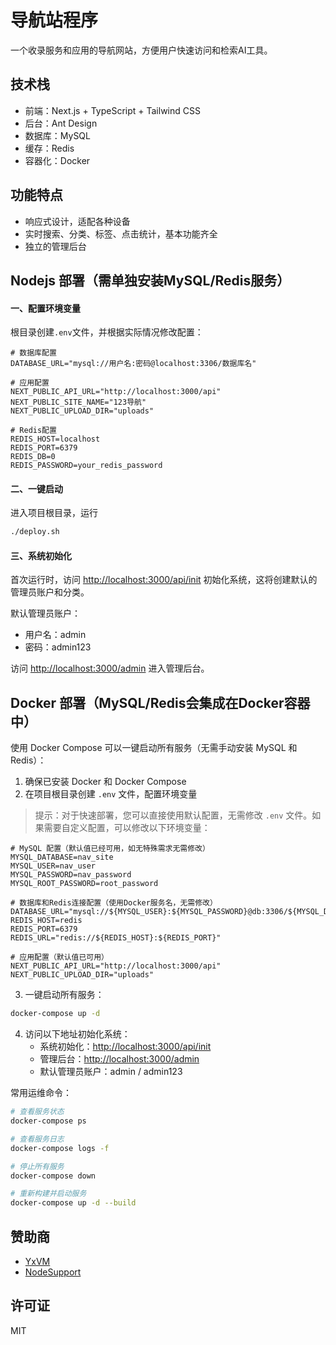 # 导航站程序

一个收录服务和应用的导航网站，方便用户快速访问和检索AI工具。

## 技术栈

- 前端：Next.js + TypeScript + Tailwind CSS
- 后台：Ant Design
- 数据库：MySQL
- 缓存：Redis
- 容器化：Docker

## 功能特点

- 响应式设计，适配各种设备
- 实时搜索、分类、标签、点击统计，基本功能齐全
- 独立的管理后台

## Nodejs 部署（需单独安装MySQL/Redis服务）

#### 一、配置环境变量

根目录创建`.env`文件，并根据实际情况修改配置：

```env
# 数据库配置
DATABASE_URL="mysql://用户名:密码@localhost:3306/数据库名"

# 应用配置
NEXT_PUBLIC_API_URL="http://localhost:3000/api"
NEXT_PUBLIC_SITE_NAME="123导航"
NEXT_PUBLIC_UPLOAD_DIR="uploads"

# Redis配置
REDIS_HOST=localhost
REDIS_PORT=6379
REDIS_DB=0
REDIS_PASSWORD=your_redis_password
```

#### 二、一键启动
进入项目根目录，运行

```bash
./deploy.sh
```

#### 三、系统初始化

首次运行时，访问 [http://localhost:3000/api/init](http://localhost:3000/api/init) 初始化系统，这将创建默认的管理员账户和分类。

默认管理员账户：

- 用户名：admin
- 密码：admin123

访问 [http://localhost:3000/admin](http://localhost:3000/admin) 进入管理后台。

## Docker 部署（MySQL/Redis会集成在Docker容器中）

使用 Docker Compose 可以一键启动所有服务（无需手动安装 MySQL 和 Redis）：

1. 确保已安装 Docker 和 Docker Compose
2. 在项目根目录创建 `.env` 文件，配置环境变量

> 提示：对于快速部署，您可以直接使用默认配置，无需修改 `.env` 文件。如果需要自定义配置，可以修改以下环境变量：

```properties
# MySQL 配置（默认值已经可用，如无特殊需求无需修改）
MYSQL_DATABASE=nav_site
MYSQL_USER=nav_user
MYSQL_PASSWORD=nav_password
MYSQL_ROOT_PASSWORD=root_password

# 数据库和Redis连接配置（使用Docker服务名，无需修改）
DATABASE_URL="mysql://${MYSQL_USER}:${MYSQL_PASSWORD}@db:3306/${MYSQL_DATABASE}"
REDIS_HOST=redis
REDIS_PORT=6379
REDIS_URL="redis://${REDIS_HOST}:${REDIS_PORT}"

# 应用配置（默认值已可用）
NEXT_PUBLIC_API_URL="http://localhost:3000/api"
NEXT_PUBLIC_UPLOAD_DIR="uploads"
```

3. 一键启动所有服务：

```bash
docker-compose up -d
```

4. 访问以下地址初始化系统：
   - 系统初始化：[http://localhost:3000/api/init](http://localhost:3000/api/init)
   - 管理后台：[http://localhost:3000/admin](http://localhost:3000/admin)
   - 默认管理员账户：admin / admin123

常用运维命令：

```bash
# 查看服务状态
docker-compose ps

# 查看服务日志
docker-compose logs -f

# 停止所有服务
docker-compose down

# 重新构建并启动服务
docker-compose up -d --build
```

## 赞助商

- [YxVM](https://yxvm.com/)
- [NodeSupport](https://github.com/NodeSeekDev/NodeSupport)

## 许可证

MIT
